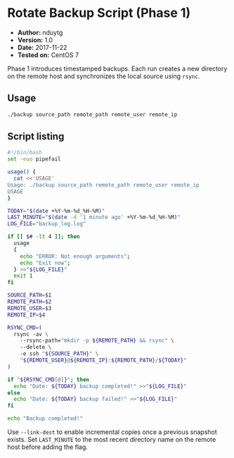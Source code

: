# Rotate Backup Script (Phase 1)

- **Author:** nduytg
- **Version:** 1.0
- **Date:** 2017-11-22
- **Tested on:** CentOS 7

Phase 1 introduces timestamped backups. Each run creates a new directory on the
remote host and synchronizes the local source using `rsync`.

## Usage

```bash
./backup source_path remote_path remote_user remote_ip
```

## Script listing

```bash
#!/bin/bash
set -euo pipefail

usage() {
  cat <<'USAGE'
Usage: ./backup source_path remote_path remote_user remote_ip
USAGE
}

TODAY="$(date +%Y-%m-%d_%H-%M)"
LAST_MINUTE="$(date -d '1 minute ago' +%Y-%m-%d_%H-%M)"
LOG_FILE="backup_log.log"

if [[ $# -lt 4 ]]; then
  usage
  {
    echo "ERROR: Not enough arguments";
    echo "Exit now";
  } >>"${LOG_FILE}"
  exit 1
fi

SOURCE_PATH=$1
REMOTE_PATH=$2
REMOTE_USER=$3
REMOTE_IP=$4

RSYNC_CMD=(
  rsync -av \
    --rsync-path="mkdir -p ${REMOTE_PATH} && rsync" \
    --delete \
    -e ssh "${SOURCE_PATH}" \
    "${REMOTE_USER}@${REMOTE_IP}:${REMOTE_PATH}/${TODAY}"
)

if "${RSYNC_CMD[@]}"; then
  echo "Date: ${TODAY} backup completed!" >>"${LOG_FILE}"
else
  echo "Date: ${TODAY} backup failed!" >>"${LOG_FILE}"
fi

echo "Backup completed!"
```

Use `--link-dest` to enable incremental copies once a previous snapshot exists.
Set `LAST_MINUTE` to the most recent directory name on the remote host before
adding the flag.
